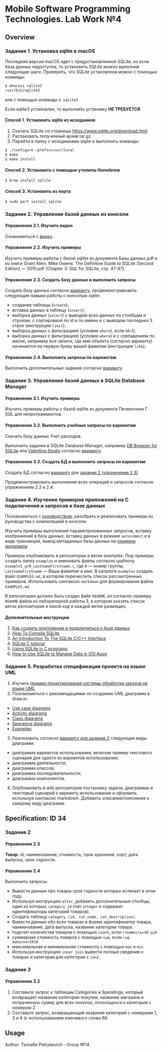 # Mobile Software Programming Technologies. Lab Work №4

## Overview

### Задание 1. Установка sqlite в macOS

Последняя версия macOS идет с предустановленной SQLite, но если база
данных недоступна, то установить SQLite можно выполнив следующие шаги.
Проверить, что SQLite установлена можно с помощью команды:

```bash
$ whereis sqlite3
/usr/bin/sqlite3
```

или с помощью команды `$ sqlite3`

Если sqlite3 установлен, то выполнять установку **НЕ ТРЕБУЕТСЯ**

#### Способ 1. Установить sqlite из исходников

1. Скачать SQLite со страницы https://www.sqlite.org/download.html
2. Распаковать полученный архив tar.gz
3. Перейти в папку с исходниками slqite и выполнить команды:

``` bash
$ ./configure —prefix=/usr/local
$ make
$ make install
```

#### Способ 2. Установить с помощью утилиты Homebrew

```bash
$ brew install sqlite
```

#### Способ 3. Установить из порта

```bash
$ sudo port install sqlite
```
### Задание 2. Управление базой данных из консоли

#### Упражнение 2.1. Изучить видео

Ознакомиться с [видео](https://youtu.be/QjICgmk31js?list=PLGLfVvz_LVvTsslWD1HBQEjBbmAaAF9Xy).

#### Упражнение 2.2. Изучить примеры

Изучить примеры работы с базой sqllite из документа Базы данных.pdf и из книги
Grant Allen, Mike Owens. The Definitive Guide to SQLite (Second Edition) — 2010.pdf
(Chapter 3: SQL for SQLite, стр. 47-87).

#### Упражнение 2.3. Создать базу данных и выполнить запросы

Создать базу данных согласно [варианту](#specification-id-34), продемонстрировать следующие
навыки работы с консолью sqlite:

* создание таблицы (`create`);
* вставка данных в таблицу (`insert`);
* выборка данных (`select`) с выводом всех данных по столбцам и строкам, с
сортировкой по id и по имени и с выводом последних 5 строк (инструкция
`limit`);
* выборка данных с фильтрацией (условие `where`), если id=5;
* выборка данных с фильтрацией (условие `where`) и с совпадением по маске,
например все записи, где имя объекта (согласно варианту) начинается на
первую букву вашей фамилии (инструкция `like`);

#### Упражнение 2.4. Выполнить запросы по вариантам

Выполнить дополнительные задания согласно [варианту](#specification-id-34)

### Задание 3. Управление базой данных в SQLite Database Manager

#### Упражнение 3.1. Изучить примеры

Изучить примеры работы с базой sqllite из документа Печеночкин Г. SQL для
непрограммистов.

#### Упражнение 3.2. Выполнить учебные запросы по вариантам

Скачать базу данных Учет расходов.

Выполнить задания в SQLite Database Manager, например [DB Browser for SQLite](http://sqlitebrowser.org/) или
[Valentina Studio](https://itunes.apple.com/us/app/valentina-studio/id604825918?mt=12)
согласно [варианту](#specification-id-34).

#### Упражнение 3.3. Создать БД и выполнить запросы по вариантам

Создать БД согласно [варианту](#specification-id-34)
для [задания 2 (упражнение 2.3)](#упражнение-23-создать-базу-данных-и-выполнить-запросы)

Продемонстрировать выполнение всех операций и запросов согласно упражнениям
2.3 и 2.4.

### Задание 4. Изучение примеров приложений на C подключения и запросов к базе данных

Познакомиться с [руководством](http://www.tutorialspoint.com/sqlite/sqlite_c_cpp.htm),
разобрать и реализовать примеры
из руководства с компиляцией в консоли.

Изучить примеры выполнения параметризованных запросов, вставку
изображений в базу данных, вставку данных в режиме `autocommit` и в виде
транзакций, вывод метаданных базы данных на [примере материала](http://zetcode.com/db/sqlitec/)

Примеры опубликовать в репозитории в ветке examples. 
Под примеры создать папку `examples` и именовать
файлы согласно шаблону `example1_grN_LastnameFirstname.c`, где `N` — номер
группы, `LastnameFirstname` — Ваши фамилия и имя. В каталоге `examples` создать
файл `EXAMPLES.md`, в котором перечислить список рассмотренных примеров.
Использовать синтаксис `markdown` для формирования файла `EXAMPLES.md`.

В репозитории должен быть создан файл `README.md` согласно примеру
`README` файла из лабораторной работы 3, в котором указать список веток
репозитория и какой код в каждой ветке размещен.

#### Дополнительные инструкции

1. [Как создать приложение и подключиться к базе данных](https://www.sqlite.org/quickstart.html)
2. [How To Compile SQLite](https://www.sqlite.org/howtocompile.html)
3. [An Introduction To The SQLite C/C++ Interface](http://www.sqlite.org/cintro.html)
4. [SQLite C tutorial](http://zetcode.com/db/sqlitec/)
5. [Using SQLite in C programs](http://www.wassen.net/sqlite-c.html)
6. [How to Use SQLite to Manage Data in iOS Apps](http://www.appcoda.com/sqlitedatabase-ios-app-tutorial/)

### Задание 5. Разработка спецификации проекта на языке UML

1. Изучить [пример проектирования системы обработки заказов на языке UML](http://sp.cs.msu.ru/courses/ooap/exerb2021.html.)
2. Познакомиться с рекомендациями по созданию UML диаграмм в draw.io:
  * [Use case diagrams](https://www.diagrams.net/blog/uml-use-case-diagrams)
  * [Activity diagrams](https://www.diagrams.net/blog/uml-activity-diagrams.html)
  * [Class diagrams](https://www.diagrams.net/blog/uml-class-diagrams.html)
  * [Sequence diagrams](https://www.diagrams.net/blog/sequence-diagrams.html)
  * [Examples](https://www.diagrams.net/blog/uml-2-5.html#example-uml-diagrams)
3. Реализовать согласно [варианту для задания 2](#задание-2) следующие виды диаграмм:
  * диаграмма вариантов использования, включая пример текстового сценария для одного из вариантов использования;
  * диаграмма деятельности;
  * диаграмма классов;
  * диаграмма последовательности;
  * диаграмма компонентов.
4. Опубликовать в wiki репозитория постановку задачи, диаграммы и текстовый сценарий к варианту использования и оформить используя синтаксис markdown. 
Добавить описание/пояснение к каждому виду диаграмм.

## Specification: ID 34

### Задание 2

#### Упражнение 2.3

**Товар**: id; наименование; стоимость; срок хранения; сорт; дата выпуска; срок
годности.

#### Упражнение 2.4

Выполнить запросы:

* Вывести данные про товары срок годности которых истекает в этом году.
* Используя инструкцию `alter`, добавить дополнительные столбцы, один из
которых `category_id` (тип `integer` и содержит идентификаторы категорий
товаров).
* Создать таблицу `category (id, cat_name, cat_description)`.
* Вывести данные обо всех товарах в форме идентификатор товара,
наименование, дата выпуска, название категории товара.
* подсчет количества товаров с помощью `count`, если `стоимость=49 руб`
* суммарная стоимость товаров с помощью `sum`, если `год выпуска>2016`
* максимальная и минимальная стоимость с помощью `max` и `min`
* Используя инструкцию `inner join` вывести полные сведения о товарах и
категории для категории с `id=2`.

### Задание 3

#### Упражнение 3.2

1. Составьте запрос к таблицам Categories и Spendings, который возвращает
название категории покупки, название магазина и потраченную сумму для всех
покупок, относящихся к категории с номером 2.
2. Составьте запрос, возвращающий названия категорий с номерами 1, 3 и 4 (с
использованием ключевого слова IN)

## Usage

Author: Tsimafei Petrykevich - Group №14
